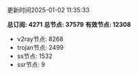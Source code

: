 更新时间2025-01-02 11:35:33

**总订阅: 4271**
**总节点: 37579**
**有效节点: 12308**
- v2ray节点: 8268
- trojan节点: 2499
- ss节点: 1532
- ssr节点: 9
